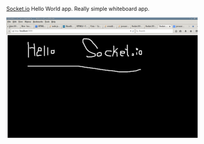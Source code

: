 [Socket.io](http://socket.io) Hello World app.  Really simple whiteboard app.

![socket.io irc](whiteboard.png)
